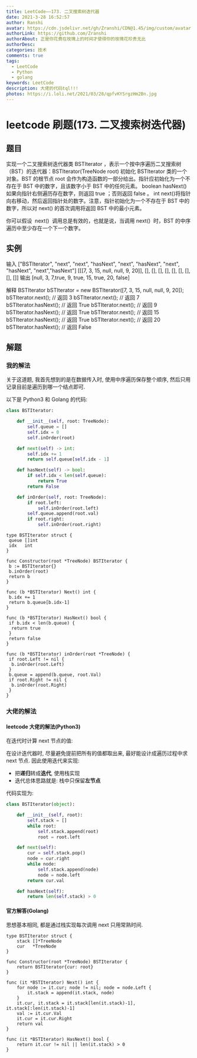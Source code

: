 ```yaml
---
title: LeetCode——173. 二叉搜索树迭代器
date: 2021-3-28 16:52:57
author: Ranshi
avatar: https://cdn.jsdelivr.net/gh/Zranshi/CDN@1.45/img/custom/avatar.jpg
authorLink: https://github.com/Zranshi
authorAbout: 正是你花费在玫瑰上的时间才使得你的玫瑰花珍贵无比
authorDesc:
categories: 技术
comments: true
tags:
  - LeetCode
  - Python
  - golang
keywords: LeetCode
description: 大佬的代码tql!!!
photos: https://i.loli.net/2021/03/28/qpfvKYSrgzHm2Bn.jpg
---
```


# leetcode 刷题(173. 二叉搜索树迭代器)

## 题目

实现一个二叉搜索树迭代器类 BSTIterator ，表示一个按中序遍历二叉搜索树（BST）的迭代器：BSTIterator(TreeNode root) 初始化 BSTIterator 类的一个对象。BST 的根节点 root 会作为构造函数的一部分给出。指针应初始化为一个不存在于 BST 中的数字，且该数字小于 BST 中的任何元素。 boolean hasNext() 如果向指针右侧遍历存在数字，则返回 true ；否则返回 false 。 int next()将指针向右移动，然后返回指针处的数字。注意，指针初始化为一个不存在于 BST 中的数字，所以对 next() 的首次调用将返回 BST 中的最小元素。

你可以假设  next()  调用总是有效的，也就是说，当调用 next()  时，BST 的中序遍历中至少存在一个下一个数字。

## 实例

输入 ["BSTIterator", "next", "next", "hasNext", "next", "hasNext", "next", "hasNext", "next","hasNext"] [[[7, 3, 15, null, null, 9, 20]], [], [], [], [], [], [], [], [], []] 输出 [null, 3, 7,true, 9, true, 15, true, 20, false]

解释 BSTIterator bSTIterator = new BSTIterator([7, 3, 15, null, null, 9, 20]); bSTIterator.next();
// 返回 3 bSTIterator.next(); // 返回 7 bSTIterator.hasNext(); // 返回 True bSTIterator.next(); //
返回 9 bSTIterator.hasNext(); // 返回 True bSTIterator.next(); // 返回 15 bSTIterator.hasNext(); //
返回 True bSTIterator.next(); // 返回 20 bSTIterator.hasNext(); // 返回 False

## 解题

### 我的解法

关于这道题, 我首先想到的是在数据传入时, 使用中序遍历保存整个顺序, 然后只用记录目前是遍历到哪一个结点即可.

以下是 Python3 和 Golang 的代码:

```python
class BSTIterator:

    def __init__(self, root: TreeNode):
        self.queue = []
        self.idx = 0
        self.inOrder(root)

    def next(self) -> int:
        self.idx += 1
        return self.queue[self.idx - 1]

    def hasNext(self) -> bool:
        if self.idx < len(self.queue):
            return True
        return False

    def inOrder(self, root: TreeNode):
        if root.left:
            self.inOrder(root.left)
        self.queue.append(root.val)
        if root.right:
            self.inOrder(root.right)
```

```Golang
type BSTIterator struct {
 queue []int
 idx   int
}

func Constructor(root *TreeNode) BSTIterator {
 b := BSTIterator{}
 b.inOrder(root)
 return b
}

func (b *BSTIterator) Next() int {
 b.idx += 1
 return b.queue[b.idx-1]
}

func (b *BSTIterator) HasNext() bool {
 if b.idx < len(b.queue) {
  return true
 }
 return false
}

func (b *BSTIterator) inOrder(root *TreeNode) {
 if root.Left != nil {
  b.inOrder(root.Left)
 }
 b.queue = append(b.queue, root.Val)
 if root.Right != nil {
  b.inOrder(root.Right)
 }
}
```

### 大佬的解法

#### leetcode 大佬的解法(Python3)

在迭代时计算 next 节点的值:

在设计迭代器时, 尽量避免提前把所有的值都取出来, 最好能设计成遍历过程中求 next 节点. 因此使用迭代来实现:

- 把**递归**转成**迭代**, 使用栈实现
- 迭代总体思路就是: 栈中只保留**左节点**

代码实现为:

```python
class BSTIterator(object):

    def __init__(self, root):
        self.stack = []
        while root:
            self.stack.append(root)
            root = root.left

    def next(self):
        cur = self.stack.pop()
        node = cur.right
        while node:
            self.stack.append(node)
            node = node.left
        return cur.val

    def hasNext(self):
        return len(self.stack) > 0
```

#### 官方解答(Golang)

思想基本相同, 都是通过栈实现每次调用 next 只用常熟时间.

```Golang
type BSTIterator struct {
    stack []*TreeNode
    cur   *TreeNode
}

func Constructor(root *TreeNode) BSTIterator {
    return BSTIterator{cur: root}
}

func (it *BSTIterator) Next() int {
    for node := it.cur; node != nil; node = node.Left {
        it.stack = append(it.stack, node)
    }
    it.cur, it.stack = it.stack[len(it.stack)-1], it.stack[:len(it.stack)-1]
    val := it.cur.Val
    it.cur = it.cur.Right
    return val
}

func (it *BSTIterator) HasNext() bool {
    return it.cur != nil || len(it.stack) > 0
}
```
